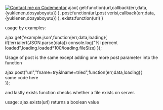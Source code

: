 [![Contact me on Codementor](https://cdn.codementor.io/badges/contact_me_github.svg)](https://www.codementor.io/nikos0?utm_source=github&utm_medium=button&utm_term=nikos0&utm_campaign=github)
ajax{ get:function(url,callback(err,data,{yuklenen,dosyaboyutu}) ),
post:function(url,post verisi,callback(err,data,{yuklenen,dosyaboyutu}) ),
exists:function(url) }

usage by examples:

ajax.get('example.json',function(err,data,loading){
if(!err)alert(JSON.parse(data))
console.log("%i percent loaded",loading.loaded*100/loading.fileSize)
});

Usage of post is the same except adding one more post parameter into the function

ajax.post("url","fname=try&lname=tried",function(err,data,loading){  
some code here  
});

and lastly exists function checks whether a file exists on server.

usage:
ajax.exists(url)  returns a boolean value
